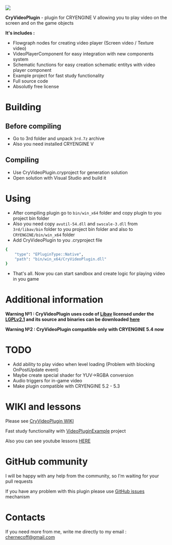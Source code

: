 ![](https://pp.userapi.com/c824410/v824410521/9f3e6/BRwTG3N1alM.jpg)

**CryVideoPlugin** - plugin for CRYENGINE V allowing you to play video on the screen and on the game objects

**It's includes :** 
* Flowgraph nodes for creating video player (Screen video / Texture video)
* VideoPlayerComponent for easy integration with new components system
* Schematic functions for easy creation schematic entitys with video player component
* Example project for fast study functionality 
* Full source code 
* Absolutly free license

# Building
## Before compiling
* Go to 3rd folder and unpack `3rd.7z` archive
* Also you need installed CRYENGINE V
## Compiling
* Use CryVideoPlugin.cryproject for generation solution
* Open solution with Visual Studio and build it

# Using
* After compiling plugin go to `bin/win_x64` folder and copy plugin to you project bin folder
* Also you need copy `avutil-54.dll` and `swscale-3.dll` from `3rd/libav/bin` folder to you project bin folder and also to `CRYENGINE/bin/win_x64` folder
* Add CryVideoPlugin to you .cryproject file

```bash
{
    "type": "EPluginType::Native",
    "path": "bin/win_x64/CryVideoPlugin.dll"
}
```
* That's all. Now you can start sandbox and create logic for playing video in you game

# Additional information
**Warning №1 : CryVideoPlugin uses code of <a href=https://libav.org>Libav</a> licensed under the <a href=https://www.gnu.org/licenses/old-licenses/lgpl-2.1.html>LGPLv2.1</a> and its source and binaries can be downloaded <a href=http://builds.libav.org/windows/>here</a>**

**Warning №2 : CryVideoPlugin compatible only with CRYENGINE 5.4 now**

# TODO
* Add ability to play video when level loading (Problem with blocking OnPostUpdate event)
* Maybe create special shader for YUV->RGBA conversion
* Audio triggers for in-game video
* Make plugin compatible with CRYENGINE 5.2 - 5.3

# WIKI and lessons
Please see [CryVideoPlugin WIKI](https://github.com/afrostalin/CryVideoPlugin/wiki)

Fast study functionality with [VideoPluginExample](https://github.com/afrostalin/VideoPluginExample) project

Also you can see youtube lessons [HERE](https://www.youtube.com/user/VseProo100/videos)

# GitHub community

I will be happy with any help from the community, so I'm waiting for your pull requests 

If you have any problem with this plugin please use [GitHub issues](https://github.com/afrostalin/CryVideoPlugin/issues) mechanism

# Contacts

If you need more from me, write me directly to my email : chernecoff@gmail.com
